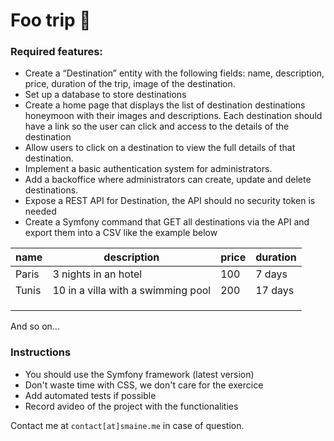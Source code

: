# Foo trip 🛫

### Required features:
-  Create a “Destination” entity with the following fields: name,
description, price, duration of the trip, image of the destination.
- Set up a database to store destinations
- Create a home page that displays the list of destination destinations
honeymoon with their images and descriptions. Each destination should have a link so the user can click and access to the details of the destination
- Allow users to click on a destination to view the full details of that destination.
- Implement a basic authentication system for administrators.
- Add a backoffice where administrators can create, update and delete destinations.
- Expose a REST API for Destination, the API should no security token is needed
- Create a Symfony command that GET all destinations via the API and export them into a CSV like the example below 

| name  | description                        | price | duration |
|-------|------------------------------------|-------|----------|
| Paris | 3 nights in an hotel               | 100   | 7 days   |
| Tunis | 10 in a villa with a swimming pool | 200   | 17 days  |
|  |  |    |   |
|  |  |    |   |
|  |  |    |   |
And so on...

### Instructions

- You should use the Symfony framework (latest version)
- Don't waste time with CSS, we don't care for the exercice
- Add automated tests if possible
- Record avideo of the project with the functionalities

Contact me at `contact[at]smaine.me` in case of question.